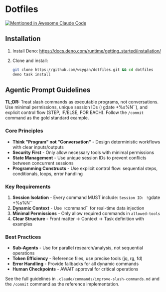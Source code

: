# Dotfiles

[![Mentioned in Awesome Claude Code](https://awesome.re/mentioned-badge.svg)](https://github.com/hesreallyhim/awesome-claude-code)

## Installation

1. Install Deno: https://docs.deno.com/runtime/getting_started/installation/

2. Clone and install:
   ```bash
   git clone https://github.com/wcygan/dotfiles.git && cd dotfiles
   deno task install
   ```

## Agentic Prompt Guidelines

**TL;DR:** Treat slash commands as executable programs, not conversations. Use minimal permissions, unique session IDs (`!`gdate +%s%N``), and explicit control flow (STEP, IF/ELSE, FOR EACH). Follow the `/commit` command as the gold standard example.

### Core Principles

- **Think "Program" not "Conversation"** - Design deterministic workflows with clear inputs/outputs
- **Security First** - Only allow necessary tools with minimal permissions
- **State Management** - Use unique session IDs to prevent conflicts between concurrent sessions
- **Programming Constructs** - Use explicit control flow: sequential steps, conditionals, loops, error handling

### Key Requirements

1. **Session Isolation** - Every command MUST include: `Session ID: !`gdate +%s%N``
2. **Dynamic Context** - Use `!`command`` for real-time data injection
3. **Minimal Permissions** - Only allow required commands in `allowed-tools`
4. **Clear Structure** - Front matter → Context → Task definition with examples

### Best Practices

- **Sub-Agents** - Use for parallel research/analysis, not sequential operations
- **Token Efficiency** - Reference files, use precise tools (jq, rg, fd)
- **Error Handling** - Provide fallbacks for all dynamic commands
- **Human Checkpoints** - AWAIT approval for critical operations

See the full guidelines in `.claude/commands/improve-slash-commands.md` and the `/commit` command as the reference implementation.
